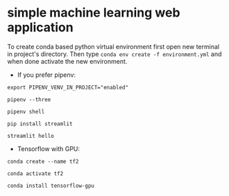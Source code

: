 # simple machine learning web application

To create conda based python virtual environment first open new terminal in project's directory. Then type `conda env create -f environment.yml` and when done activate the new environment.

  - If you prefer pipenv:

`export PIPENV_VENV_IN_PROJECT="enabled"`

`pipenv --three`

`pipenv shell`

`pip install streamlit`

`streamlit hello`

  - Tensorflow with GPU:
  
`conda create --name tf2`

`conda activate tf2`

`conda install tensorflow-gpu`
